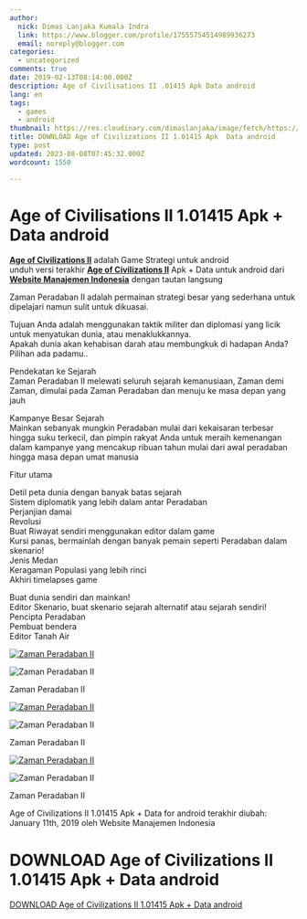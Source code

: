 ```yaml
---
author:
  nick: Dimas Lanjaka Kumala Indra
  link: https://www.blogger.com/profile/17555754514989936273
  email: noreply@blogger.com
categories:
  - uncategorized
comments: true
date: 2019-02-13T08:14:00.000Z
description: Age of Civilisations II .01415 Apk Data android
lang: en
tags:
  - games
  - android
thumbnail: https://res.cloudinary.com/dimaslanjaka/image/fetch/https://image.revdl.com/2019/age-of-civilizations-ii-1.png
title: DOWNLOAD Age of Civilizations II 1.01415 Apk  Data android
type: post
updated: 2023-08-08T07:45:32.000Z
wordcount: 1550

---
```


Age of Civilisations II 1.01415 Apk + Data android
==================================================

[**Age of Civilizations II**](https://webmanajemen.com/) adalah Game Strategi untuk android  
unduh versi terakhir **[Age of Civilizations II](https://webmanajemen.com/)** Apk + Data untuk android dari **[Website Manajemen Indonesia](https://webmanajemen.com/)** dengan tautan langsung

Zaman Peradaban II adalah permainan strategi besar yang sederhana untuk dipelajari namun sulit untuk dikuasai.

Tujuan Anda adalah menggunakan taktik militer dan diplomasi yang licik untuk menyatukan dunia, atau menaklukkannya.  
Apakah dunia akan kehabisan darah atau membungkuk di hadapan Anda? Pilihan ada padamu..

Pendekatan ke Sejarah  
Zaman Peradaban II melewati seluruh sejarah kemanusiaan, Zaman demi Zaman, dimulai pada Zaman Peradaban dan menuju ke masa depan yang jauh

Kampanye Besar Sejarah  
Mainkan sebanyak mungkin Peradaban mulai dari kekaisaran terbesar hingga suku terkecil, dan pimpin rakyat Anda untuk meraih kemenangan dalam kampanye yang mencakup ribuan tahun mulai dari awal peradaban hingga masa depan umat manusia

Fitur utama

Detil peta dunia dengan banyak batas sejarah  
Sistem diplomatik yang lebih dalam antar Peradaban  
Perjanjian damai  
Revolusi  
Buat Riwayat sendiri menggunakan editor dalam game  
Kursi panas, bermainlah dengan banyak pemain seperti Peradaban dalam skenario!  
Jenis Medan  
Keragaman Populasi yang lebih rinci  
Akhiri timelapses game

Buat dunia sendiri dan mainkan!  
Editor Skenario, buat skenario sejarah alternatif atau sejarah sendiri!  
Pencipta Peradaban  
Pembuat bendera  
Editor Tanah Air

[![Zaman Peradaban II](https://res.cloudinary.com/dimaslanjaka/image/fetch/https://image.revdl.com/2019/age-of-civilizations-ii-1.png)](https://webmanajemen.com/)

<img src="https://image.revdl.com/2019/age-of-civilizations-ii-1.png" alt="Zaman Peradaban II">

Zaman Peradaban II

[![Zaman Peradaban II](https://res.cloudinary.com/dimaslanjaka/image/fetch/https://image.revdl.com/2019/age-of-civilizations-ii-2.png)](https://webmanajemen.com/)

<img src="https://image.revdl.com/2019/age-of-civilizations-ii-2.png" alt="Zaman Peradaban II">

Zaman Peradaban II

[![Zaman Peradaban II](https://res.cloudinary.com/dimaslanjaka/image/fetch/https://image.revdl.com/2019/age-of-civilizations-ii-3.png)](https://webmanajemen.com/)

<img src="https://image.revdl.com/2019/age-of-civilizations-ii-3.png" alt="Zaman Peradaban II">

Zaman Peradaban II

Age of Civilizations II 1.01415 Apk + Data for android terakhir diubah: January 11th, 2019 oleh Website Manajemen Indonesia

DOWNLOAD Age of Civilizations II 1.01415 Apk + Data android
===========================================================

[DOWNLOAD Age of Civilizations II 1.01415 Apk + Data android](https://dimaslanjaka-storage.000webhostapp.com/revdl.php?download&path=/age-of-civilizations-ii-apk-download.html/)